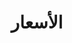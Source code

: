 ---
title: "الأسعار"
subtitle: ""
# meta description
description: "This is meta description"
draft: false

basic:
  name : "خطة اساسية"
  price: "$49"
  price_per : "شهر"
  info : "افضل لاصحاب الدخل المنخفض"
  services:
  - "خدمة سريعة"
  - "Customs Clearance"
  - "Time-Critical Services"
  button:
    enable : true
    label : "ابدأ مجانًا"
    link : "#"
    
professional:
  name : "خطة محترف"
  price: "$49"
  price_per : "شهر"
  info : "افضل للمحترفين"
  services:
  - "خدمة سريعة"
  - "Customs Clearance"
  - "Time-Critical Services"
  - "Cloud Service"
  - "Best Dashboard"
  button:
    enable : true
    label : "ابدأ مجانًا"
    link : "#"
    
business:
  name : "خطة عمل"
  price: "$49"
  price_per : "شهر"
  info : "افضل لأصحاب الدخل العالي"
  services:
  - "خدمة سريعة"
  - "Customs Clearance"
  - "Time-Critical Services"
  button:
    enable : true
    label : "ابدأ مجانًا"
    link : "#"

call_to_action:
  enable : true
  title : "هل تحتاج لخطة اكبر ؟"
  image : "images/cta.svg"
  content : "Lorem ipsum dolor sit amet, consectetur adipiscing elit. Consequat tristique eget amet, tempus eu at consecttur."
  button:
    enable : true
    label : "اتصل بنا"
    link : "contact"
---